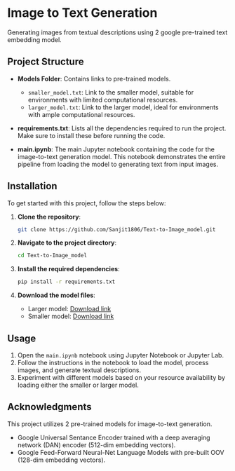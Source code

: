 # Image to Text Generation

Generating images from textual descriptions using 2 google pre-trained text embedding model.

## Project Structure

- **Models Folder**: Contains links to pre-trained models.
  - `smaller_model.txt`: Link to the smaller model, suitable for environments with limited computational resources.
  - `larger_model.txt`: Link to the larger model, ideal for environments with ample computational resources.
  
- **requirements.txt**: Lists all the dependencies required to run the project. Make sure to install these before running the code.

- **main.ipynb**: The main Jupyter notebook containing the code for the image-to-text generation model. This notebook demonstrates the entire pipeline from loading the model to generating text from input images.

## Installation

To get started with this project, follow the steps below:

1. **Clone the repository**:
    ```bash
    git clone https://github.com/Sanjit1806/Text-to-Image_model.git
    ```
  
2. **Navigate to the project directory**:
    ```bash
    cd Text-to-Image_model
    ```

3. **Install the required dependencies**:
    ```bash
    pip install -r requirements.txt
    ```

4. **Download the model files**:
    - Larger model: [Download link](https://tfhub.dev/google/universal-sentence-encoder/4)
    - Smaller model: [Download link](https://tfhub.dev/google/nnlm-en-dim50/2)
    
## Usage

1. Open the `main.ipynb` notebook using Jupyter Notebook or Jupyter Lab.
2. Follow the instructions in the notebook to load the model, process images, and generate textual descriptions.
3. Experiment with different models based on your resource availability by loading either the smaller or larger model.

## Acknowledgments

This project utilizes 2 pre-trained models  for image-to-text generation.
- Google Universal Sentance Encoder trained with a deep averaging network (DAN) encoder (512-dim embedding vectors).
- Google Feed-Forward Neural-Net Language Models with pre-built OOV (128-dim embedding vectors).

